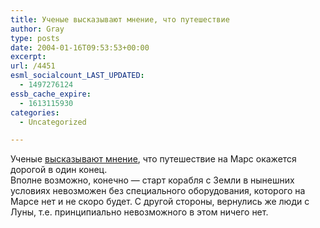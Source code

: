 ```yaml
---
title: Ученые высказывают мнение, что путешествие
author: Gray
type: posts
date: 2004-01-16T09:53:53+00:00
excerpt:
url: /4451
esml_socialcount_LAST_UPDATED:
  - 1497276124
essb_cache_expire:
  - 1613115930
categories:
  - Uncategorized

---
```








Ученые <a href="http://inopressa.ru/corriere/2004/01/16/10:51:33/" target="_blank">высказывают мнение</a>, что путешествие на Марс окажется дорогой в один конец.  
Вполне возможно, конечно &#8212; старт корабля с Земли в нынешних условиях невозможен без специального оборудования, которого на Марсе нет и не скоро будет. С другой стороны, вернулись же люди с Луны, т.е. принципиально невозможного в этом ничего нет.